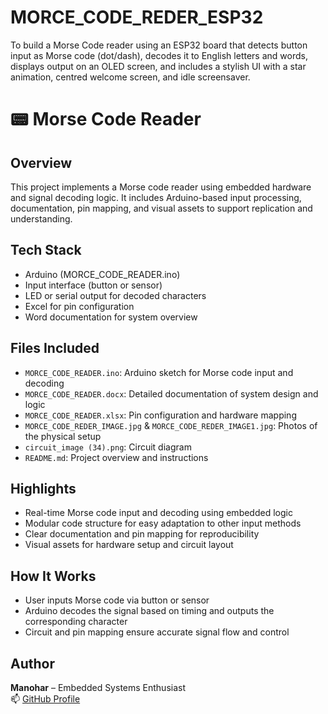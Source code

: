 # MORCE_CODE_REDER_ESP32
To build a Morse Code reader using an ESP32 board that detects button input as Morse code (dot/dash), decodes it to English letters and words, displays output on an OLED screen, and includes a stylish UI with a star animation, centred welcome screen, and idle screensaver.
# 📟 Morse Code Reader

## Overview
This project implements a Morse code reader using embedded hardware and signal decoding logic. It includes Arduino-based input processing, documentation, pin mapping, and visual assets to support replication and understanding.

## Tech Stack
- Arduino (MORCE_CODE_READER.ino)
- Input interface (button or sensor)
- LED or serial output for decoded characters
- Excel for pin configuration
- Word documentation for system overview

## Files Included
- `MORCE_CODE_READER.ino`: Arduino sketch for Morse code input and decoding
- `MORCE_CODE_READER.docx`: Detailed documentation of system design and logic
- `MORCE_CODE_READER.xlsx`: Pin configuration and hardware mapping
- `MORCE_CODE_REDER_IMAGE.jpg` & `MORCE_CODE_REDER_IMAGE1.jpg`: Photos of the physical setup
- `circuit_image (34).png`: Circuit diagram
- `README.md`: Project overview and instructions

## Highlights
- Real-time Morse code input and decoding using embedded logic
- Modular code structure for easy adaptation to other input methods
- Clear documentation and pin mapping for reproducibility
- Visual assets for hardware setup and circuit layout

## How It Works
- User inputs Morse code via button or sensor
- Arduino decodes the signal based on timing and outputs the corresponding character
- Circuit and pin mapping ensure accurate signal flow and control

## Author
**Manohar** – Embedded Systems Enthusiast  
📫 [GitHub Profile](https://github.com/manohar146)

